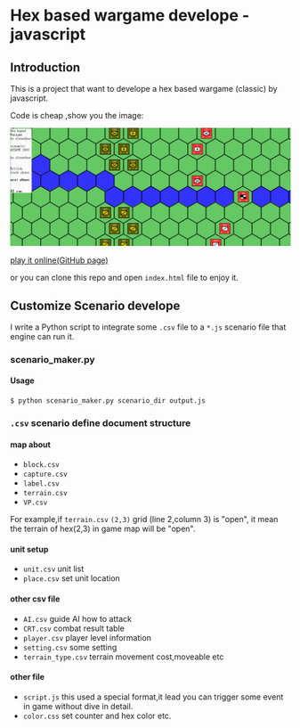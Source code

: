 # Hex based wargame develope - javascript

## Introduction

This is a project that want to develope a hex based wargame (classic) by javascript.

Code is cheap ,show you the image:

![Alt image](/preview/pre.png)

<a href="http://yiyuezhuo.github.io/games/project4/index.html">play it online(GitHub page)</a>

or you can clone this repo and open `index.html` file to enjoy it.

## Customize Scenario develope

I write a Python script to integrate some `.csv` file to a `*.js` scenario file that engine can run it.

### scenario_maker.py

#### Usage

	$ python scenario_maker.py scenario_dir output.js
	
### `.csv` scenario define document structure

#### map about

* `block.csv`
* `capture.csv`
* `label.csv`
* `terrain.csv`
* `VP.csv`

For example,if `terrain.csv` `(2,3)` grid (line 2,column 3) is "open",
it mean the terrain of hex(2,3) in game map will be "open". 

#### unit setup

* `unit.csv` unit list
* `place.csv` set unit location

#### other csv file

* `AI.csv` guide AI how to attack
* `CRT.csv` combat result table 
* `player.csv` player level information
* `setting.csv` some setting
* `terrain_type.csv` terrain movement cost,moveable etc

#### other file

* `script.js` this used a special format,it lead you can trigger some event in game without dive in detail.
* `color.css` set counter and hex color etc.
